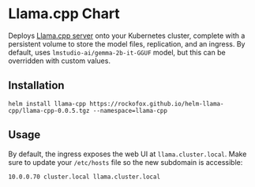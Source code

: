 # Llama.cpp Chart

Deploys [Llama.cpp server](https://github.com/ggerganov/llama.cpp/tree/master/examples/server) onto your Kubernetes
cluster, complete with a persistent volume to store the model files, replication, and an ingress. By default, uses
`lmstudio-ai/gemma-2b-it-GGUF` model, but this can be overridden with custom values.

## Installation

```shell
helm install llama-cpp https://rockofox.github.io/helm-llama-cpp/llama-cpp-0.0.5.tgz --namespace=llama-cpp
```

## Usage

By default, the ingress exposes the web UI at `llama.cluster.local`. Make sure to update your `/etc/hosts` file so the
new subdomain is accessible:

```
10.0.0.70 cluster.local llama.cluster.local
```
